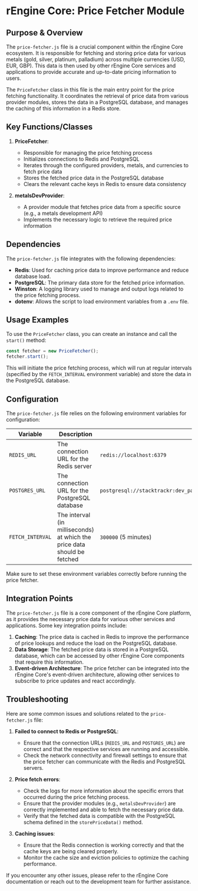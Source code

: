 # rEngine Core: Price Fetcher Module

## Purpose & Overview

The `price-fetcher.js` file is a crucial component within the rEngine Core ecosystem. It is responsible for fetching and storing price data for various metals (gold, silver, platinum, palladium) across multiple currencies (USD, EUR, GBP). This data is then used by other rEngine Core services and applications to provide accurate and up-to-date pricing information to users.

The `PriceFetcher` class in this file is the main entry point for the price fetching functionality. It coordinates the retrieval of price data from various provider modules, stores the data in a PostgreSQL database, and manages the caching of this information in a Redis store.

## Key Functions/Classes

1. **PriceFetcher**:
   - Responsible for managing the price fetching process
   - Initializes connections to Redis and PostgreSQL
   - Iterates through the configured providers, metals, and currencies to fetch price data
   - Stores the fetched price data in the PostgreSQL database
   - Clears the relevant cache keys in Redis to ensure data consistency

1. **metalsDevProvider**:
   - A provider module that fetches price data from a specific source (e.g., a metals development API)
   - Implements the necessary logic to retrieve the required price information

## Dependencies

The `price-fetcher.js` file integrates with the following dependencies:

- **Redis**: Used for caching price data to improve performance and reduce database load.
- **PostgreSQL**: The primary data store for the fetched price information.
- **Winston**: A logging library used to manage and output logs related to the price fetching process.
- **dotenv**: Allows the script to load environment variables from a `.env` file.

## Usage Examples

To use the `PriceFetcher` class, you can create an instance and call the `start()` method:

```javascript
const fetcher = new PriceFetcher();
fetcher.start();
```

This will initiate the price fetching process, which will run at regular intervals (specified by the `FETCH_INTERVAL` environment variable) and store the data in the PostgreSQL database.

## Configuration

The `price-fetcher.js` file relies on the following environment variables for configuration:

| Variable | Description | Default |
| --- | --- | --- |
| `REDIS_URL` | The connection URL for the Redis server | `redis://localhost:6379` |
| `POSTGRES_URL` | The connection URL for the PostgreSQL database | `postgresql://stacktrackr:dev_password_change_in_prod@localhost:5432/stacktrackr_prices` |
| `FETCH_INTERVAL` | The interval (in milliseconds) at which the price data should be fetched | `300000` (5 minutes) |

Make sure to set these environment variables correctly before running the price fetcher.

## Integration Points

The `price-fetcher.js` file is a core component of the rEngine Core platform, as it provides the necessary price data for various other services and applications. Some key integration points include:

1. **Caching**: The price data is cached in Redis to improve the performance of price lookups and reduce the load on the PostgreSQL database.
2. **Data Storage**: The fetched price data is stored in a PostgreSQL database, which can be accessed by other rEngine Core components that require this information.
3. **Event-driven Architecture**: The price fetcher can be integrated into the rEngine Core's event-driven architecture, allowing other services to subscribe to price updates and react accordingly.

## Troubleshooting

Here are some common issues and solutions related to the `price-fetcher.js` file:

1. **Failed to connect to Redis or PostgreSQL**:
   - Ensure that the connection URLs (`REDIS_URL` and `POSTGRES_URL`) are correct and that the respective services are running and accessible.
   - Check the network connectivity and firewall settings to ensure that the price fetcher can communicate with the Redis and PostgreSQL servers.

1. **Price fetch errors**:
   - Check the logs for more information about the specific errors that occurred during the price fetching process.
   - Ensure that the provider modules (e.g., `metalsDevProvider`) are correctly implemented and able to fetch the necessary price data.
   - Verify that the fetched data is compatible with the PostgreSQL schema defined in the `storePriceData()` method.

1. **Caching issues**:
   - Ensure that the Redis connection is working correctly and that the cache keys are being cleared properly.
   - Monitor the cache size and eviction policies to optimize the caching performance.

If you encounter any other issues, please refer to the rEngine Core documentation or reach out to the development team for further assistance.
